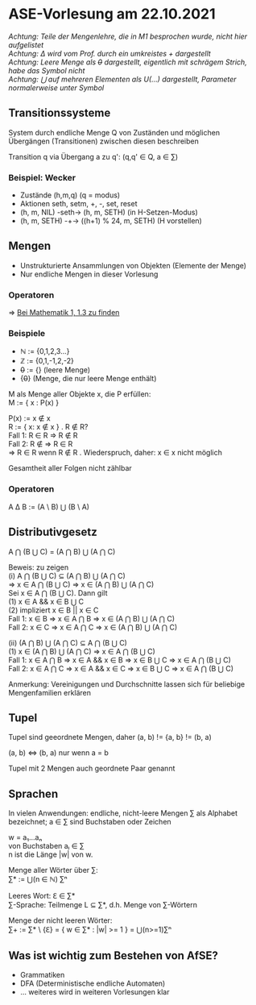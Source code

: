 # ASE-Vorlesung am 22.10.2021

*Achtung: Teile der Mengenlehre, die in M1 besprochen wurde, nicht hier aufgelistet*  
*Achtung: ∆ wird vom Prof. durch ein umkreistes + dargestellt*  
*Achtung: Leere Menge als ~~0~~ dargestellt, eigentlich mit schrägem Strich, habe das Symbol nicht*  
*Achtung: ⋃ auf mehreren Elementen als U(...) dargestellt, Parameter normalerweise unter Symbol*

## Transitionssysteme
System durch endliche Menge Q von Zuständen und möglichen Übergängen (Transitionen) zwischen diesen beschreiben

Transition q via Übergang a zu q': (q,q' ∈ Q, a ∈ ∑)

### Beispiel: Wecker
- Zustände (h,m,q) (q = modus)
- Aktionen seth, setm, +, -, set, reset
- (h, m, NIL) -seth-> (h, m, SETH) (in H-Setzen-Modus)
- (h, m, SETH) -+-> ((h+1) % 24, m, SETH) (H vorstellen)

## Mengen
- Unstrukturierte Ansammlungen von Objekten (Elemente der Menge)
- Nur endliche Mengen in dieser Vorlesung

### Operatoren
=> [Bei Mathematik 1, 1.3 zu finden](../mathematik_1/1.3.md)

### Beispiele
- ℕ := {0,1,2,3...}
- ℤ := {0,1,-1,2,-2}
- ~~0~~ := {} (leere Menge)
- {~~0~~} (Menge, die nur leere Menge enthält)

M als Menge aller Objekte x, die P erfüllen:  
M := { x : P(x) }

P(x) := x ∉ x  
R := { x: x ∉ x } . R ∉ R?  
Fall 1: R ∈ R => R ∉ R  
Fall 2: R ∉ => R ∈ R  
=> R ∈ R wenn R ∉ R . Wiederspruch, daher: x ∈ x nicht möglich

Gesamtheit aller Folgen nicht zählbar

### Operatoren
A ∆ B := (A \ B) ⋃ (B \ A)

## Distributivgesetz
A ⋂ (B ⋃ C) = (A ⋂ B) ⋃ (A ⋂ C)

Beweis: zu zeigen  
(i) A ⋂ (B ⋃ C) ⊆ (A ⋂ B) ⋃ (A ⋂ C)  
=> x ∈ A ⋂ (B ⋃ C) => x ∈ (A ⋂ B) ⋃ (A ⋂ C)  
Sei x ∈ A ⋂ (B ⋃ C). Dann gilt  
(1) x ∈ A && x ∈ B ⋃ C  
(2) impliziert x ∈ B || x ∈ C  
    Fall 1: x ∈ B => x ∈ A ⋂ B => x ∈ (A ⋂ B) ⋃ (A ⋂ C)  
    Fall 2: x ∈ C => x ∈ A ⋂ C => x ∈ (A ⋂ B) ⋃ (A ⋂ C)  

(ii) (A ⋂ B) ⋃ (A ⋂ C) ⊆ A ⋂ (B ⋃ C)  
(1) x ∈ (A ⋂ B) ⋃ (A ⋂ C) => x ∈ A ⋂ (B ⋃ C)  
    Fall 1: x ∈ A ⋂ B => x ∈ A && x ∈ B => x ∈ B ⋃ C => x ∈ A ⋂ (B ⋃ C)  
    Fall 2: x ∈ A ⋂ C => x ∈ A && x ∈ C => x ∈ B ⋃ C => x ∈ A ⋂ (B ⋃ C)  


Anmerkung: Vereinigungen und Durchschnitte lassen sich für beliebige Mengenfamilien erklären

## Tupel
Tupel sind geeordnete Mengen, daher (a, b) != {a, b} != (b, a)

(a, b) <=> (b, a) nur wenn a = b

Tupel mit 2 Mengen auch geordnete Paar genannt


## Sprachen
In vielen Anwendungen: endliche, nicht-leere Mengen ∑ als Alphabet bezeichnet; a ∈ ∑ sind Buchstaben oder Zeichen

w = a₁...aₙ  
von Buchstaben aₗ ∈ ∑  
n ist die Länge |w| von w.

Menge aller Wörter über ∑:  
∑* := ⋃(n ∈ ℕ) ∑ⁿ

Leeres Wort: ℇ ∈ ∑*  
∑-Sprache: Teilmenge L ⊆ ∑*, d.h. Menge von ∑-Wörtern

Menge der nicht leeren Wörter:  
∑+ := ∑* \ {ℇ} = { w ∈ ∑* : |w| >= 1 } = ⋃(n>=1)∑ⁿ

## Was ist wichtig zum Bestehen von AfSE?
- Grammatiken
- DFA (Deterministische endliche Automaten)
- ... weiteres wird in weiteren Vorlesungen klar